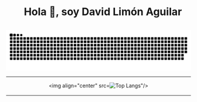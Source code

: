 <div id="user-content-toc">
  <ul align="center">
    <summary><h1 style="display: inline-block">Hola 👋, soy David Limón Aguilar</h1></summary>
  </ul>
</div>
<!--- snake -->
<div align="center">
  <img  src="https://github.com/1999AZZAR/1999AZZAR/blob/main/resources/img/grid-snake.svg"
       alt="snake" /></a>
</div>




<!--- stats & Trophy (start) -->
<p align="center">
  <!--- stats (start) -->
<table align="center">
<tr border="none">
<td width="50%" align="center">

  <img  align="center"  src=![Top Langs](https://github-readme-stats.vercel.app/api/top-langs/?username=anuraghazra&size_weight=0.5&count_weight=0.5)"/>
  
  </td>
</tr>
</table>
<!--- stats (end) -->


</p>        
<!--- stats (end) -->

